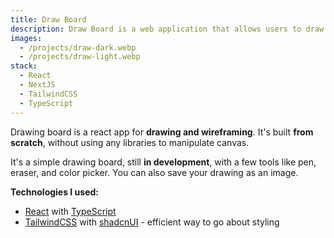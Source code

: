 ```yaml
---
title: Draw Board
description: Draw Board is a web application that allows users to draw on a board and share their drawings with others.
images:
  - /projects/draw-dark.webp
  - /projects/draw-light.webp
stack:
  - React
  - NextJS
  - TailwindCSS
  - TypeScript
---
```


Drawing board is a react app for **drawing and wireframing**. It's built **from scratch**, without using any libraries to manipulate canvas.

It's a simple drawing board, still **in development**, with a few tools like pen, eraser, and color picker. You can also save your drawing as an image.

**Technologies I used:**

- [React](https://react.dev/) with [TypeScript](https://www.typescriptlang.org/)
- [TailwindCSS](https://tailwindcss.com/) with [shadcnUI](https://ui.shadcn.com/) - efficient way to go about styling
